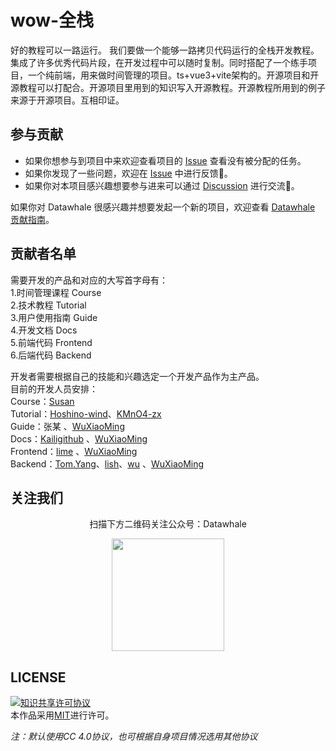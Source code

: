 # wow-全栈

好的教程可以一路运行。
我们要做一个能够一路拷贝代码运行的全栈开发教程。集成了许多优秀代码片段，在开发过程中可以随时复制。同时搭配了一个练手项目，一个纯前端，用来做时间管理的项目。ts+vue3+vite架构的。开源项目和开源教程可以打配合。开源项目里用到的知识写入开源教程。开源教程所用到的例子来源于开源项目。互相印证。


## 参与贡献

- 如果你想参与到项目中来欢迎查看项目的 [Issue]() 查看没有被分配的任务。
- 如果你发现了一些问题，欢迎在 [Issue]() 中进行反馈🐛。
- 如果你对本项目感兴趣想要参与进来可以通过 [Discussion]() 进行交流💬。

如果你对 Datawhale 很感兴趣并想要发起一个新的项目，欢迎查看 [Datawhale 贡献指南](https://github.com/datawhalechina/DOPMC#%E4%B8%BA-datawhale-%E5%81%9A%E5%87%BA%E8%B4%A1%E7%8C%AE)。

## 贡献者名单

需要开发的产品和对应的大写首字母有：  
1.时间管理课程 Course  
2.技术教程 Tutorial  
3.用户使用指南 Guide  
4.开发文档 Docs  
5.前端代码 Frontend  
6.后端代码 Backend  

开发者需要根据自己的技能和兴趣选定一个开发产品作为主产品。  
目前的开发人员安排：  
Course：[Susan](https://github.com/Susan2048)  
Tutorial：[Hoshino-wind](https://github.com/Hoshino-wind)、[KMnO4-zx](https://github.com/KMnO4-zx)  
Guide：张某  、[WuXiaoMing](https://xlight5.github.io)  
Docs：[Kailigithub](https://github.com/Kailigithub)  、[WuXiaoMing](https://xlight5.github.io)  
Frontend：[lime](https://github.com/yyhhxx)  、[WuXiaoMing](https://xlight5.github.io)  
Backend：[Tom.Yang](https://github.com/7n8fail)、[lish](https://github.com/kevin-light)、[wu](https://github.com/AIzealotwu)  、[WuXiaoMing](https://xlight5.github.io)


## 关注我们

<div align=center>
<p>扫描下方二维码关注公众号：Datawhale</p>
<img src="https://raw.githubusercontent.com/datawhalechina/pumpkin-book/master/res/qrcode.jpeg" width = "180" height = "180">
</div>

## LICENSE

<a rel="license" href="http://creativecommons.org/licenses/by-nc-sa/4.0/"><img alt="知识共享许可协议" style="border-width:0" src="https://img.shields.io/badge/license-CC%20BY--NC--SA%204.0-lightgrey" /></a><br />本作品采用<a rel="license" href="http://creativecommons.org/licenses/by-nc-sa/4.0/">MIT</a>进行许可。

*注：默认使用CC 4.0协议，也可根据自身项目情况选用其他协议*
